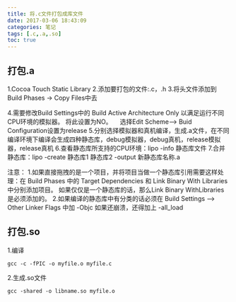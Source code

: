 ```yaml
---
title: 将.c文件打包成库文件
date: 2017-03-06 18:43:09
categories: 笔记
tags: [.c,.a,.so]
toc: true
---
```


## 打包.a

1.Cocoa Touch Static Library
2.添加要打包的文件:.c，.h
3.将头文件添加到Build Phases -> Copy Files中去
<!--more-->
4.需要修改Build Settings中的 Build Active Architecture Only 以满足运行不同CPU环境的模拟器。 将此设置为NO。
　选择Edit Scheme--> Buid Configuration设置为release
5.分别选择模拟器和真机编译，生成.a文件，在不同编译环境下编译会生成四种静态库，debug模拟器，debug真机，release模拟器，release真机
6.查看静态库所支持的CPU环境：lipo -info 静态库文件
7.合并静态库：lipo -create 静态库1 静态库2 -output 新静态库名称.a

注意：
1.如果直接拖拽的是一个项目，并将项目当做一个静态库引用需要这样处理：在 Build Phases 中的 Target Dependencies 和 Link Binary With Libraries 中分别添加项目。
如果仅仅是一个静态库的话，那么Link Binary WithLibraries 是必须添加的。
2.如果编译的静态库中有分类的话必须在 Build Settings --> Other Linker Flags 中加 -Objc 如果还崩溃，还得加上 -all_load

## 打包.so
1.编译
```
gcc -c -fPIC -o myfile.o myfile.c
```

2.生成.so文件
```
gcc -shared -o libname.so myfile.o
```


